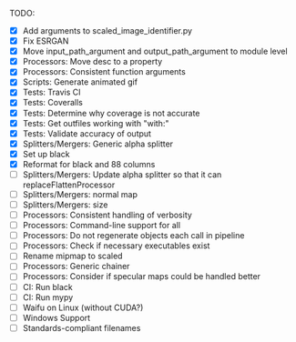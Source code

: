 TODO:
- [x] Add arguments to scaled_image_identifier.py
- [x] Fix ESRGAN
- [x] Move input_path_argument and output_path_argument to module level
- [x] Processors: Move desc to a property
- [x] Processors: Consistent function arguments
- [x] Scripts: Generate animated gif
- [x] Tests: Travis CI
- [x] Tests: Coveralls
- [x] Tests: Determine why coverage is not accurate
- [x] Tests: Get outfiles working with "with:"
- [x] Tests: Validate accuracy of output
- [x] Splitters/Mergers: Generic alpha splitter
- [x] Set up black
- [x] Reformat for black and 88 columns
- [ ] Splitters/Mergers: Update alpha splitter so that it can replaceFlattenProcessor
- [ ] Splitters/Mergers: normal map
- [ ] Splitters/Mergers: size
- [ ] Processors: Consistent handling of verbosity
- [ ] Processors: Command-line support for all
- [ ] Processors: Do not regenerate objects each call in pipeline
- [ ] Processors: Check if necessary executables exist
- [ ] Rename mipmap to scaled
- [ ] Processors: Generic chainer
- [ ] Processors: Consider if specular maps could be handled better
- [ ] CI: Run black
- [ ] CI: Run mypy
- [ ] Waifu on Linux (without CUDA?)
- [ ] Windows Support
- [ ] Standards-compliant filenames
